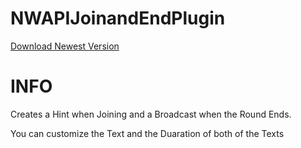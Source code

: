 # NWAPIJoinandEndPlugin
[Download Newest Version](https://github.com/Tinoyeet/NWAPIJoinandEndPlugin/releases/download/Release/NWAPITest.dll)
# INFO

Creates a Hint when Joining and a Broadcast when the Round Ends. 

You can customize the Text and the Duaration of both of the Texts
